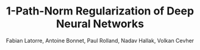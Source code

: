 ---
paperId: 1
author: Fabian Latorre, Antoine Bonnet, Paul Rolland, Nadav Hallak, Volkan Cevher
publicationauthor: Latorre, F. et al.
title: 1-Path-Norm Regularization of Deep Neural Networks
pdf: Fabian_Latorre.pdf
poster: Fabian_Latorre.png
alt: --
type: Oral
topic: Deep Learning
subtopic: Optimization
link: https://research.latinxinai.org/papers/icml/2023/pdf/Fabian_Latorre.pdf
conference: icml
year: 2023
tags: icml-2023-op
location: Honolulu, Hawaii
---
